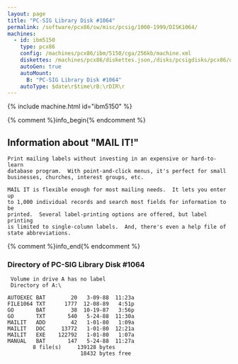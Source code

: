 ```yaml
---
layout: page
title: "PC-SIG Library Disk #1064"
permalink: /software/pcx86/sw/misc/pcsig/1000-1999/DISK1064/
machines:
  - id: ibm5150
    type: pcx86
    config: /machines/pcx86/ibm/5150/cga/256kb/machine.xml
    diskettes: /machines/pcx86/diskettes.json,/disks/pcsigdisks/pcx86/diskettes.json
    autoGen: true
    autoMount:
      B: "PC-SIG Library Disk #1064"
    autoType: $date\r$time\rB:\rDIR\r
---
```


{% include machine.html id="ibm5150" %}

{% comment %}info_begin{% endcomment %}

## Information about "MAIL IT!"

    Print mailing labels without investing in an expensive or hard-to-learn
    database program.  With point-and-click menus, it's perfect for small
    businesses, churches, interest groups, etc.
    
    MAIL IT is flexible enough for most mailing needs.  It lets you enter up
    to 1,000 individual records and search most fields for information to be
    printed.  Several label-printing options are offered, but label
    printing
    is limited to single-column labels.  And, there's even a help file of
    state abbreviations.
{% comment %}info_end{% endcomment %}


### Directory of PC-SIG Library Disk #1064

     Volume in drive A has no label
     Directory of A:\

    AUTOEXEC BAT        20   3-09-88  11:23a
    FILE1064 TXT      1777  12-08-89   4:51p
    GO       BAT        38  10-19-87   3:56p
    GO       TXT       540   5-24-88  11:30a
    MAILIT   ADD        42   1-01-80   1:09a
    MAILIT   DOC     13772   1-01-80  12:21a
    MAILIT   EXE    122792   1-01-80   1:07a
    MANUAL   BAT       147   5-24-88  11:27a
            8 file(s)     139128 bytes
                           18432 bytes free
